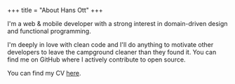 +++
title = "About Hans Ott"
+++

I'm a web & mobile developer with a strong interest in domain-driven design and functional programming.

I'm deeply in love with clean code and I'll do anything to motivate other developers to leave the campground cleaner than they found it. You can find me on GitHub where I actively contribute to open source.

You can find my CV [here](https://stackoverflow.com/cv/hansott).
